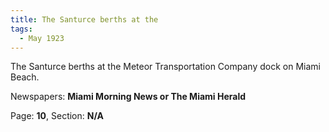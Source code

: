 ```yaml
---  
title: The Santurce berths at the  
tags:  
  - May 1923  
---  
```

  
The Santurce berths at the Meteor Transportation Company dock on Miami Beach.  
  
Newspapers: **Miami Morning News or The Miami Herald**  
  
Page: **10**, Section: **N/A** 
